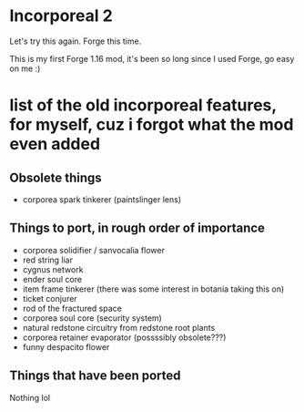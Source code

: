 Incorporeal 2
=============

Let's try this again. Forge this time.

This is my first Forge 1.16 mod, it's been so long since I used Forge, go easy on me :)

# list of the old incorporeal features, for myself, cuz i forgot what the mod even added

## Obsolete things

* corporea spark tinkerer (paintslinger lens)

## Things to port, in rough order of importance

* corporea solidifier / sanvocalia flower
* red string liar
* cygnus network
* ender soul core
* item frame tinkerer (there was some interest in botania taking this on)
* ticket conjurer
* rod of the fractured space
* corporea soul core (security system)
* natural redstone circuitry from redstone root plants
* corporea retainer evaporator (possssibly obsolete???)
* funny despacito flower

## Things that have been ported

Nothing lol